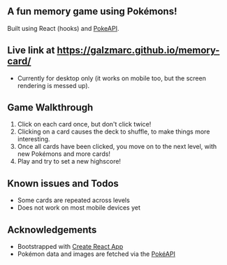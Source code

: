 ## A fun memory game using Pokémons!

Built using React (hooks) and <a href="https://pokeapi.co">PokeAPI</a>.

## Live link at https://galzmarc.github.io/memory-card/

- Currently for desktop only (it works on mobile too, but the screen rendering is messed up).

## Game Walkthrough

1. Click on each card once, but don't click twice!
2. Clicking on a card causes the deck to shuffle, to make things more interesting.
3. Once all cards have been clicked, you move on to the next level, with new Pokémons and more cards!
4. Play and try to set a new highscore!

## Known issues and Todos

- Some cards are repeated across levels
- Does not work on most mobile devices yet

## Acknowledgements

- Bootstrapped with [Create React App](https://github.com/facebook/create-react-app)
- Pokémon data and images are fetched via the [PokéAPI](https://pokeapi.co)
